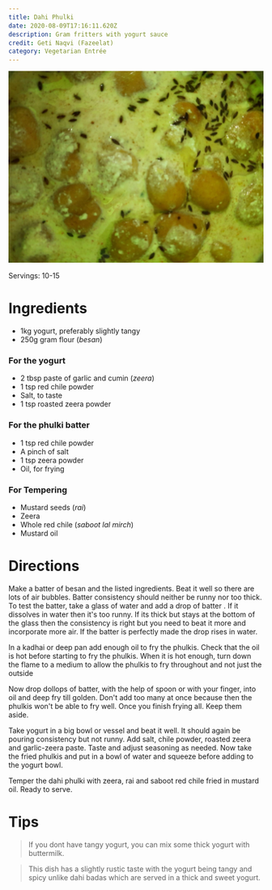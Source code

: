 ```yaml
---
title: Dahi Phulki
date: 2020-08-09T17:16:11.620Z
description: Gram fritters with yogurt sauce
credit: Geti Naqvi (Fazeelat)
category: Vegetarian Entrée
---
```

![](dahi-phulki.jpeg)

Servings: 10-15

# Ingredients
* 1kg yogurt, preferably slightly tangy
* 250g gram flour (_besan_)

### For the yogurt
* 2 tbsp paste of garlic and cumin (_zeera_)
* 1 tsp red chile powder
* Salt, to taste
* 1 tsp roasted zeera powder

### For the phulki batter
* 1 tsp red chile powder
* A pinch of salt
* 1 tsp zeera powder
* Oil, for frying

### For Tempering
* Mustard seeds (_rai_)
* Zeera
* Whole red chile (_saboot lal mirch_)
* Mustard oil

# Directions
Make a batter of besan and the listed ingredients. Beat it well so there are lots of air bubbles. Batter consistency should neither be runny nor too thick. To test the batter, take a glass of water and add a drop of batter . If it dissolves in water then it's too runny. If its thick but stays at the bottom of the glass then the consistency is right but you need to beat it more and incorporate more air. If the batter is perfectly made the drop rises in water.

In a kadhai or deep pan add enough oil to fry the phulkis. Check that the oil is hot before starting to fry the phulkis. When it is hot enough, turn down the flame to a medium to allow the phulkis to fry throughout and not just the outside

Now drop dollops of batter, with the help of spoon or with your finger, into oil and deep fry till golden. Don't add too many at once because then the phulkis won't be able to fry well. Once you finish frying all. Keep them aside.

Take yogurt in a big bowl or vessel and beat it well. It should again be pouring consistency but not runny. Add salt, chile powder, roasted zeera and garlic-zeera paste. Taste and adjust seasoning as needed. Now take the fried phulkis and put in a bowl of water and squeeze before adding to the yogurt bowl.

Temper the dahi phulki with zeera, rai and saboot red chile fried in mustard oil. Ready to serve.

# Tips
> If you dont have tangy yogurt, you can mix some thick yogurt with buttermilk.

> This dish has a slightly rustic taste with the yogurt being tangy and spicy unlike dahi badas which are served in a thick and sweet yogurt.
